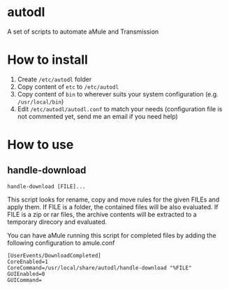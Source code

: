 autodl
======

A set of scripts to automate aMule and Transmission

# How to install #

1. Create `/etc/autodl` folder
2. Copy content of `etc` to `/etc/autodl`
3. Copy content of `bin` to wherever suits your system configuration (e.g. `/usr/local/bin`)
4. Edit `/etc/autodl/autodl.conf` to match your needs (configuration file is not commented yet, send me an email if you need help)

# How to use #

## handle-download ##

`handle-download [FILE]...`

This script looks for rename, copy and move rules for the given FILEs and apply them. If FILE is a folder, 
the contained files will be also evaluated. If FILE is a zip or rar files, the archive contents will be extracted
to a temporary direcory and evaluated. 

You can have aMule running this script for completed files by adding the following configuration to amule.conf

    [UserEvents/DownloadCompleted]
    CoreEnabled=1
    CoreCommand=/usr/local/share/autodl/handle-download "%FILE"
    GUIEnabled=0
    GUICommand=
